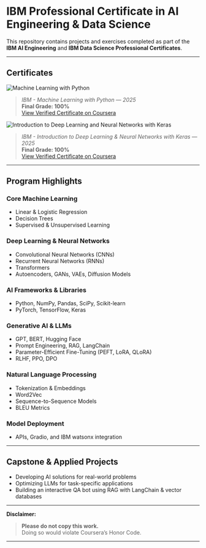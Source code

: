# IBM Professional Certificate in AI Engineering & Data Science

This repository contains projects and exercises completed as part of the **IBM AI Engineering** and **IBM Data Science Professional Certificates**.  

---

## Certificates
![Machine Learning with Python](https://github.com/user-attachments/assets/0f3bc710-5779-42ec-bd5c-2987eca16b8c)  
> *IBM - Machine Learning with Python — 2025*  
> **Final Grade: 100%**  
> [View Verified Certificate on Coursera](https://coursera.org/share/1ce339d18628585ebfd21594628400ac)

![Introduction to Deep Learning and Neural Networks with Keras](https://github.com/user-attachments/assets/122d4c36-47b3-40c3-a570-40682ac48b14)  
> *IBM - Introduction to Deep Learning & Neural Networks with Keras — 2025*  
> **Final Grade: 100%**  
> [View Verified Certificate on Coursera](https://coursera.org/share/140e7616338316a908248c5a536a845d)
> 
---

## Program Highlights

### Core Machine Learning  
- Linear & Logistic Regression  
- Decision Trees  
- Supervised & Unsupervised Learning  

### Deep Learning & Neural Networks  
- Convolutional Neural Networks (CNNs)  
- Recurrent Neural Networks (RNNs)  
- Transformers  
- Autoencoders, GANs, VAEs, Diffusion Models  

### AI Frameworks & Libraries  
- Python, NumPy, Pandas, SciPy, Scikit-learn  
- PyTorch, TensorFlow, Keras  

### Generative AI & LLMs  
- GPT, BERT, Hugging Face  
- Prompt Engineering, RAG, LangChain  
- Parameter-Efficient Fine-Tuning (PEFT, LoRA, QLoRA)  
- RLHF, PPO, DPO  

### Natural Language Processing  
- Tokenization & Embeddings  
- Word2Vec  
- Sequence-to-Sequence Models  
- BLEU Metrics  

### Model Deployment  
- APIs, Gradio, and IBM watsonx integration  

---

## Capstone & Applied Projects
- Developing AI solutions for real-world problems  
- Optimizing LLMs for task-specific applications  
- Building an interactive QA bot using RAG with LangChain & vector databases  

---

**Disclaimer:**

> **Please do not copy this work.**  
> Doing so would violate Coursera’s Honor Code.  

---
